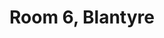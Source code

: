 ---
basin: 'Yes'
cudn: true
floor: Ground
grade: 1
images:
- /room_database/images/blantyre/blant_6_1.png
- /room_database/images/blantyre/blant_6_2.jpg
living_room: 'No'
location: Blantyre
name: '6'
network: Wired and Wireless
title: Room 6,  Blantyre
---